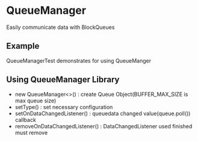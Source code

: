 # QueueManager
Easily communicate data with BlockQueues

## Example
QueueManagerTest demonstrates for using QueueManger

## Using QueueManager Library

- new QueueManager<>() : create Queue Object(BUFFER_MAX_SIZE is max queue size)
- setType() : set necessary configuration
- setOnDataChangedListener() : queuedata changed value(queue.poll()) callback 
- removeOnDataChangedListener() : DataChangedListener used finished must remove
